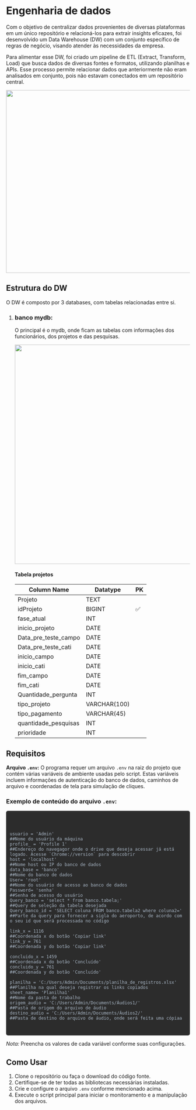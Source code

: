 <h1>Engenharia de dados</h1>

<p>Com o objetivo de centralizar dados provenientes de diversas plataformas em um único repositório e relacioná-los para extrair insights eficazes, foi desenvolvido um Data Warehouse (DW) com um conjunto específico de regras de negócio, visando atender às necessidades da empresa.</p>
<p>Para alimentar esse DW, foi criado um pipeline de ETL (Extract, Transform, Load) que busca dados de diversas fontes e formatos, utilizando planilhas e APIs. Esse processo permite relacionar dados que anteriormente não eram analisados em conjunto, pois não estavam conectados em um repositório central.</p>
<img src="https://github.com/caiosm01/projeto_engenharia_de_dados_agora/blob/main/fluxograma_ETL.png"  height="500px" width="1920px">

<h2>Estrutura do DW</h2>
<p>O DW é composto por 3 databases, com tabelas relacionadas entre si.</p>
<ol>
    <li><h3>banco mydb:</h3></li>
        <p>O principal é o mydb, onde ficam as tabelas com informações dos funcionários, dos projetos e das pesquisas.</p>
        <img src="https://github.com/caiosm01/projeto_engenharia_de_dados_agora/blob/main/principal.png"  height="600px" width="500px">
        <h4>Tabela projetos</h4>
        <table>
          <thead>
            <tr>
              <th>Column Name</th>
              <th>Datatype</th>
              <th>PK</th>
            </tr>
          </thead>
          <tbody>
            <tr>
              <td>Projeto</td>
              <td>TEXT</td>
              <td></td>
            </tr>
            <tr>
              <td>idProjeto</td>
              <td>BIGINT</td>
              <td>✅</td>
            </tr>
            <tr>
              <td>fase_atual</td>
              <td>INT</td>
              <td></td>
            </tr>
            <tr>
              <td>inicio_projeto</td>
              <td>DATE</td>
              <td></td>
            </tr>
            <tr>
              <td>Data_pre_teste_campo</td>
              <td>DATE</td>
              <td></td>
            </tr>
            <tr>
              <td>Data_pre_teste_cati</td>
              <td>DATE</td>
              <td></td>
            </tr>
            <tr>
              <td>inicio_campo</td>
              <td>DATE</td>
              <td></td>
            </tr>
            <tr>
              <td>inicio_cati</td>
              <td>DATE</td>
              <td></td>
            </tr>
            <tr>
              <td>fim_campo</td>
              <td>DATE</td>
              <td></td>
            </tr>
            <tr>
              <td>fim_cati</td>
              <td>DATE</td>
              <td></td>
            </tr>
            <tr>
              <td>Quantidade_pergunta</td>
              <td>INT</td>
              <td></td>
            </tr>
            <tr>
              <td>tipo_projeto</td>
              <td>VARCHAR(100)</td>
              <td></td>
            </tr>
            <tr>
              <td>tipo_pagamento</td>
              <td>VARCHAR(45)</td>
              <td></td>
            </tr>
            <tr>
              <td>quantidade_pesquisas</td>
              <td>INT</td>
              <td></td>
            </tr>
            <tr>
              <td>prioridade</td>
              <td>INT</td>
              <td></td>
            </tr>
          </tbody>
        </table>
</ol>

<h2>Requisitos</h2>

<p><strong>Arquivo <code>.env</code>:</strong> O programa requer um arquivo <code>.env</code> na raiz do projeto que contém várias variáveis de ambiente usadas pelo script. Estas variáveis incluem informações de autenticação do banco de dados, caminhos de arquivo e coordenadas de tela para simulação de cliques.</p>

<h3>Exemplo de conteúdo do arquivo <code>.env</code>:</h3>

<div style="background-color: #2C2C2C; color: #A9B7C6; padding: 10px; border-radius: 5px; font-family: monospace; white-space: pre-wrap;">
  
    usuario = 'Admin'                                                          ##Nome do usuário da máquina 
    profile_ = 'Profile 1'                                                     ##Endereço do navegagor onde o drive que deseja acessar já está logado. Acesse `Chrome://version` para descobrir
    host = 'localhost'                                                         ##Nome host ou IP do banco de dados
    data_base = 'banco'                                                        ##Nome do banco de dados
    User= 'root'                                                               ##Nome do usuário de acesso ao banco de dados
    Password= 'senha'                                                          ##Senha de acesso do usuário
    Query_banco = 'select * from banco.tabela;'                                ##Query de seleção da tabela desejada
    Query_banco_id = 'SELECT coluna FROM banco.tabela2 where coluna2='         ##Parte da query para fornecer a sigla do aeroporto, de acordo com o seu id que será processada no código

    link_x = 1116                                                              ##Coordenada x do botão 'Copiar link'
    link_y = 761                                                               ##Coordenada y do botão 'Copiar link'

    concluido_x = 1459                                                         ##Coordenada x do botão 'Concluído'
    concluido_y = 761                                                          ##Coordenada y do botão 'Concluído'

    planilha = 'C:/Users/Admin/Documents/planilha_de_registros.xlsx'           ##Planilha na qual deseja registrar os links copiados
    sheet_name= 'Planilha1'                                                    ##Nome da pasta de trabalho
    origem_audio = 'C:/Users/Admin/Documents/Áudios1/'                         ##Pasta de origem do arquivo de áudio
    destino_audio = 'C:/Users/Admin/Documents/Áudios2/'                        ##Pasta de destino do arquivo de áudio, onde será feita uma cópiaa
</div>

<p><em>Nota:</em> Preencha os valores de cada variável conforme suas configurações.</p>

<h2>Como Usar</h2>

<ol>
    <li>Clone o repositório ou faça o download do código fonte.</li>
    <li>Certifique-se de ter todas as bibliotecas necessárias instaladas.</li>
    <li>Crie e configure o arquivo <code>.env</code> conforme mencionado acima.</li>
    <li>Execute o script principal para iniciar o monitoramento e a manipulação dos arquivos.</li>
</ol>
